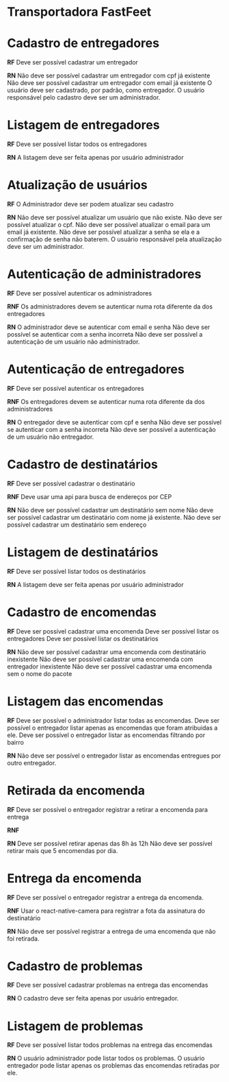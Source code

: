 # Transportadora FastFeet



# Cadastro de entregadores

**RF**
Deve ser possível cadastrar um entregador


**RN**
Não deve ser possível cadastrar um entregador com cpf já existente
Não deve ser possível cadastrar um entregador com email já existente
O usuário deve ser cadastrado, por padrão, como entregador.
O usuário responsável pelo cadastro deve ser um administrador.



# Listagem de entregadores


**RF**
Deve ser possível listar todos os entregadores


**RN**
A listagem deve ser feita apenas por usuário administrador



# Atualização de usuários

**RF**
O Administrador deve ser podem atualizar seu cadastro


**RN**
Não deve ser possível atualizar um usuário que não existe.
Não deve ser possível atualizar o cpf.
Não deve ser possível atualizar o email para um email já existente.
Não deve ser possível atualizar a senha se ela e a confirmação de senha não baterem.
O usuário responsável pela atualização deve ser um administrador.





# Autenticação de administradores


**RF**
Deve ser possível autenticar os administradores

**RNF**
Os administradores devem se autenticar numa rota diferente da dos entregadores

**RN**
O administrador deve se autenticar com email e senha
Não deve ser possível se autenticar com a senha incorreta
Não deve ser possível a autenticação de um usuário não administrador.


# Autenticação de entregadores


**RF**
Deve ser possível autenticar os entregadores


**RNF**
Os entregadores devem se autenticar numa rota diferente da dos administradores


**RN**
O entregador deve se autenticar com cpf e senha
Não deve ser possível se autenticar com a senha incorreta
Não deve ser possível a autenticação de um usuário não entregador.


# Cadastro de destinatários


**RF**
Deve ser possível cadastrar o destinatário


**RNF**
Deve usar uma api para busca de endereços por CEP


**RN**
Não deve ser possível cadastrar um destinatário sem nome
Não deve ser possível cadastrar um destinatário com nome já existente.
Não deve ser possível cadastrar um destinatário sem endereço


# Listagem de destinatários


**RF**
Deve ser possível listar todos os destinatários


**RN**
A listagem deve ser feita apenas por usuário administrador




# Cadastro de encomendas


**RF**
Deve ser possível cadastrar uma encomenda
Deve ser possível listar os entregadores
Deve ser possível listar os destinatários


**RN**
Não deve ser possível cadastrar uma encomenda com destinatário inexistente
Não deve ser possível cadastrar uma encomenda com entregador inexistente
Não deve ser possível cadastrar uma encomenda sem o nome do pacote



# Listagem das encomendas


**RF**
Deve ser possível o administrador listar todas as encomendas.
Deve ser possível o entregador listar apenas as encomendas que foram atribuidas a ele.
Deve ser possível o entregador listar as encomendas filtrando por bairro


**RN**
Não deve ser possível o entregador listar as encomendas entregues por outro entregador.




# Retirada da encomenda


**RF**
Deve ser possível o entregador registrar a retirar a encomenda para entrega


**RNF**


**RN**
Deve ser possível retirar apenas das 8h às 12h
Não deve ser possível retirar mais que 5 encomendas por dia.



# Entrega da encomenda


**RF**
Deve ser possível o entregador registrar a entrega da encomenda.


**RNF**
Usar o react-native-camera para registrar a fota da assinatura do destinatário


**RN**
Não deve ser possível registrar a entrega de uma encomenda que não foi retirada.




# Cadastro de problemas


**RF**
Deve ser possível cadastrar problemas na entrega das encomendas


**RN**
O cadastro deve ser feita apenas por usuário entregador.




# Listagem de problemas

**RF**
Deve ser possível listar todos problemas na entrega das encomendas

**RN**
O usuário administrador pode listar todos os problemas.
O usuário entregador pode listar apenas os problemas das encomendas retiradas por ele.
